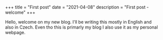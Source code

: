 +++
title = "First post"
date = "2021-04-08"
description = "First post - welcome"
+++

Hello, welcome on my new blog. I'll be writing this mostly in English and also in Czech.
Even tho this is primarly my blog I also use it as my personal webpage.
